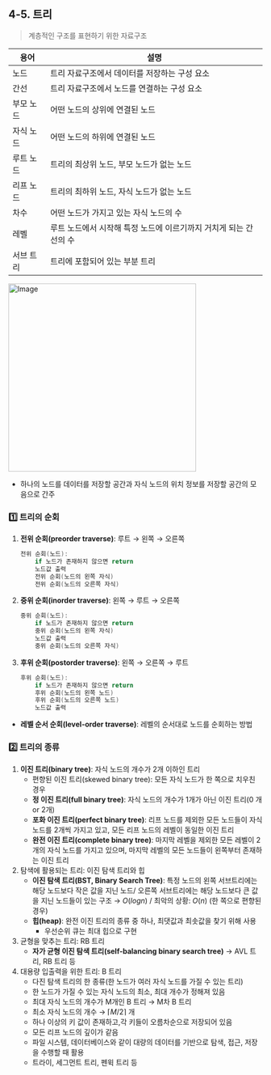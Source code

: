 ## 4-5. 트리

> 계층적인 구조를 표현하기 위한 자료구조
> 

| 용어 | 설명 |
| --- | --- |
| 노드 | 트리 자료구조에서 데이터를 저장하는 구성 요소 |
| 간선 | 트리 자료구조에서 노드를 연결하는 구성 요소 |
| 부모 노드 | 어떤 노드의 상위에 연결된 노드 |
| 자식 노드 | 어떤 노드의 하위에 연결된 노드 |
| 루트 노드 | 트리의 최상위 노드, 부모 노드가 없는 노드 |
| 리프 노드 | 트리의 최하위 노드, 자식 노드가 없는 노드 |
| 차수 | 어떤 노드가 가지고 있는 자식 노드의 수 |
| 레벨 | 루트 노드에서 시작해 특정 노드에 이르기까지 거치게 되는 간선의 수 |
| 서브 트리 | 트리에 포함되어 있는 부분 트리 |

<img width="372" alt="Image" src="https://github.com/user-attachments/assets/adb6e6e9-f714-4082-9bab-e3526d7b9097" />

- 하나의 노드를 데이터를 저장할 공간과 자식 노드의 위치 정보를 저장할 공간의 모음으로 간주

### 1️⃣ 트리의 순회

1. **전위 순회(preorder traverse)**: 루트 → 왼쪽 → 오른쪽
    
    ```cpp
    전위 순회(노드):
    	if 노드가 존재하지 않으면 return
    	노드값 출력
    	전위 순회(노드의 왼쪽 자식)
    	전위 순회(노드의 오른쪽 자식)
    ```
    
2. **중위 순회(inorder traverse)**: 왼쪽 → 루트 → 오른쪽
    
    ```cpp
    중위 순회(노드):
    	if 노드가 존재하지 않으면 return
    	중위 순회(노드의 왼쪽 자식)
    	노드값 출력
    	중위 순회(노드의 오른쪽 자식)
    ```
    
3. **후위 순회(postorder traverse)**: 왼쪽 → 오른쪽 → 루트
    
    ```cpp
    후위 순회(노드):
    	if 노드가 존재하지 않으면 return
    	후위 순회(노드의 왼쪽 노드)
    	후위 순회(노드의 오른쪽 노드)
    	노드값 출력
    ```
    
- **레벨 순서 순회(level-order traverse)**: 레벨의 순서대로 노드를 순회하는 방법

### 2️⃣ 트리의 종류

1. **이진 트리(binary tree)**: 자식 노드의 개수가 2개 이하인 트리
    - 편향된 이진 트리(skewed binary tree): 모든 자식 노드가 한 쪽으로 치우친 경우
    - **정 이진 트리(full binary tree)**: 자식 노드의 개수가 1개가 아닌 이진 트리(0 개 or 2개)
    - **포화 이진 트리(perfect binary tree)**: 리프 노드를 제외한 모든 노드들이 자식 노드를 2개씩 가지고 있고, 모든 리프 노드의 레벨이 동일한 이진 트리
    - **완전 이진 트리(complete binary tree)**: 마지막 레벨을 제외한 모든 레벨이 2개의 자식 노드를 가지고 있으며, 마지막 레벨의 모든 노드들이 왼쪽부터 존재하는 이진 트리
2. 탐색에 활용되는 트리: 이진 탐색 트리와 힙
    - **이진 탐색 트리(BST, Binary Search Tree)**: 특정 노드의 왼쪽 서브트리에는 해당 노드보다 작은 값을 지닌 노드/ 오른쪽 서브트리에는 해당 노드보다 큰 값을 지닌 노드들이 있는 구조 → $O(logn)$ / 최악의 상황: $O(n)$ (한 쪽으로 편향된 경우)
    - **힙(heap)**: 완전 이진 트리의 종류 중 하나, 최댓값과 최솟값을 찾기 위해 사용
        - 우선순위 큐는 최대 힙으로 구현
3. 균형을 맞추는 트리: RB 트리
    - **자가 균형 이진 탐색 트리(self-balancing binary search tree)** → AVL 트리, RB 트리 등
4. 대용량 입출력을 위한 트리: B 트리
    - 다진 탐색 트리의 한 종류(한 노드가 여러 자식 노드를 가질 수 있는 트리)
    - 한 노드가 가질 수 있는 자식 노드의 최소, 최대 개수가 정해져 있음
    - 최대 자식 노드의 개수가 M개인 B 트리 → M차 B 트리
    - 최소 자식 노드의 개수 → $\lceil M/2 \rceil$ 개
    - 하나 이상의 키 값이 존재하고,각 키들이 오름차순으로 저장되어 있음
    - 모든 리프 노드의 깊이가 같음
    - 파일 시스템, 데이터베이스와 같이 대량의 데이터를 기반으로 탐색, 접근, 저장을 수행할 때 활용
    - 트라이, 세그먼트 트리, 펜윅 트리 등